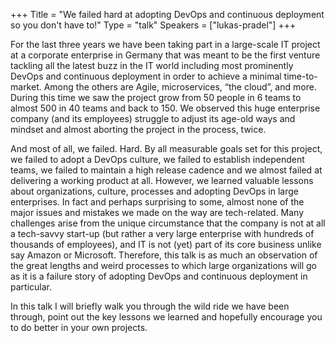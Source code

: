+++
Title = "We failed hard at adopting DevOps and continuous deployment so you don't have to!"
Type = "talk"
Speakers = ["lukas-pradel"]
+++

For the last three years we have been taking part in a large-scale IT project at a corporate enterprise in Germany that was meant to be the first venture tackling all the latest buzz in the IT world including most prominently DevOps and continuous deployment in order to achieve a minimal time-to-market. Among the others are Agile, microservices, “the cloud”, and more. During this time we saw the project grow from 50 people in 6 teams to almost 500 in 40 teams and back to 150. We observed this huge enterprise company (and its employees) struggle to adjust its age-old ways and mindset and almost aborting the project in the process, twice.

And most of all, we failed. Hard. By all measurable goals set for this project, we failed to adopt a DevOps culture, we failed to establish independent teams, we failed to maintain a high release cadence and we almost failed at delivering a working product at all. However, we learned valuable lessons about organizations, culture, processes and adopting DevOps in large enterprises. In fact and perhaps surprising to some, almost none of the major issues and mistakes we made on the way are tech-related. Many challenges arise from the unique circumstance that the company is not at all a tech-savvy start-up (but rather a very large enterprise with hundreds of thousands of employees), and IT is not (yet) part of its core business unlike say Amazon or Microsoft. Therefore, this talk is as much an observation of the great lengths and weird processes to which large organizations will go as it is a failure story of adopting DevOps and continuous deployment in particular.

In this talk I will briefly walk you through the wild ride we have been through, point out the key lessons we learned and hopefully encourage you to do better in your own projects.

